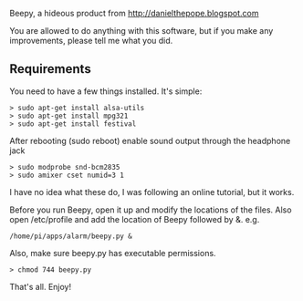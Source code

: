 Beepy, a hideous product from http://danielthepope.blogspot.com

You are allowed to do anything with this software, but if you make any
improvements, please tell me what you did.

Requirements
------------

You need to have a few things installed. It's simple:

	> sudo apt-get install alsa-utils
	> sudo apt-get install mpg321
	> sudo apt-get install festival

After rebooting (sudo reboot) enable sound output through the headphone
jack

	> sudo modprobe snd-bcm2835
	> sudo amixer cset numid=3 1

I have no idea what these do, I was following an online	tutorial, but it
works.

Before you run Beepy, open it up and modify the locations of the files.
Also open /etc/profile and add the location of Beepy followed by &.
e.g.

	/home/pi/apps/alarm/beepy.py &

Also, make sure beepy.py has executable permissions.

	> chmod 744 beepy.py
	
That's all. Enjoy!